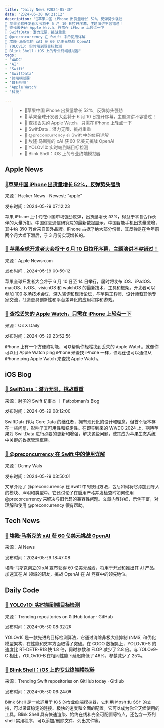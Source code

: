 ```yaml
---
title: "Daily News #2024-05-30"
date: "2024-05-30 09:21:12"
description: "🌟苹果中国 iPhone 出货量增长 52%，反弹势头强劲
🎉 苹果全球开发者大会将于 6 月 10 日拉开序幕，主题演讲不容错过！
🌟 查找丢失的 Apple Watch，只需在 iPhone 上轻点一下
🚀 SwiftData：潜力无限，挑战重重
🌟 @preconcurrency 在 Swift 中的使用详解
🌟 埃隆·马斯克的 xAI 获 60 亿美元挑战 OpenAI
🚀 YOLOv10: 实时端到端目标检测
🚀 Blink Shell：iOS 上的专业终端模拟器"
tags: 
- 'WWDC'
- 'AI'
- 'Swift'
- 'SwiftData'
- '终端模拟器'
- '目标检测'
- 'Apple Watch'
- '科技'

---
```


> - 🌟苹果中国 iPhone 出货量增长 52%，反弹势头强劲
> - 🎉 苹果全球开发者大会将于 6 月 10 日拉开序幕，主题演讲不容错过！
> - 🌟 查找丢失的 Apple Watch，只需在 iPhone 上轻点一下
> - 🚀 SwiftData：潜力无限，挑战重重
> - 🌟 @preconcurrency 在 Swift 中的使用详解
> - 🌟 埃隆·马斯克的 xAI 获 60 亿美元挑战 OpenAI
> - 🚀 YOLOv10: 实时端到端目标检测
> - 🚀 Blink Shell：iOS 上的专业终端模拟器

## Apple News

### [🌟苹果中国 iPhone 出货量增长 52%，反弹势头强劲](https://finance.yahoo.com/news/apple-china-iphone-shipments-52-082637690.html)

来源：Hacker News - Newest: "apple"

发布时间：2024-05-29 07:12:23

苹果 iPhone 上个月在中国市场强劲反弹，出货量增长 52%，得益于零售合作伙伴的大量折扣。中国信息通信研究院的最新数据显示，中国智能手机出货量激增，其中约 350 万台来自国外品牌。iPhone 占据了绝大部分份额，其反弹是在今年前两个月大幅下滑后，于 3 月份实现增长的。

### [🎉 苹果全球开发者大会将于 6 月 10 日拉开序幕，主题演讲不容错过！](https://www.apple.com/newsroom/2024/05/apples-worldwide-developers-conference-to-kick-off-june-10-with-keynote-address/)

来源：Apple Newsroom

发布时间：2024-05-29 00:59:12

苹果全球开发者大会将于 6 月 10 日至 14 日举行，届时将发布 iOS、iPadOS、macOS、tvOS、visionOS 和 watchOS 的最新技术、工具和框架。开发者可以参加 100 多场技术会议、深入咨询和现场论坛，与苹果工程师、设计师和其他专家交流，打造更具创新性和平台差异化的应用程序和游戏。

### [🌟 查找丢失的 Apple Watch，只需在 iPhone 上轻点一下](https://osxdaily.com/2024/05/29/how-find-misplaced-apple-watch-iphone-ping-my-watch/)

来源：OS X Daily

发布时间：2024-05-29 23:52:56

iPhone 上有一个方便的功能，可以帮助你轻松找到丢失的 Apple Watch。就像你可以用 Apple Watch ping iPhone 来查找 iPhone 一样，你现在也可以通过从 iPhone ping Apple Watch 来查找 Apple Watch。

## iOS Blog

### [🚀 SwiftData：潜力无限，挑战重重](https://fatbobman.com/zh/posts/before-wwdc-2024-swiftdata/)

来源：肘子的 Swift 记事本 ｜ Fatbobman's Blog

发布时间：2024-05-29 08:12:00

SwiftData 作为 Core Data 的继任者，拥有现代化的设计和理念，但首个版本存在一些问题，影响了其可用性和稳定性。在即将到来的 WWDC 2024 上，期待苹果对 SwiftData 进行必要的更新和增强，解决这些问题，使其成为苹果生态系统中关键的数据管理框架。

### [🌟 @preconcurrency 在 Swift 中的使用详解](https://www.donnywals.com/preconcurrency-usage-in-swift-explained/)

来源：Donny Wals

发布时间：2024-05-29 03:50:01

文章介绍了 @preconcurrency 在 Swift 中的使用方法，包括如何将它添加到导入的模块、声明和类型中。它还讨论了在启用严格并发检查时如何使用 @preconcurrency 来解决与旧代码的兼容性问题。文章内容详细，示例丰富，对理解和使用 @preconcurrency 很有帮助。

## Tech News

### [🌟 埃隆·马斯克的 xAI 获 60 亿美元挑战 OpenAI](https://www.artificialintelligence-news.com/2024/05/29/elon-musk-xai-secures-6-billion-to-challenge-openai-ai-race/)

来源：AI News

发布时间：2024-05-29 18:47:08

埃隆·马斯克创立的 xAI 宣布获得 60 亿美元融资，将用于开发和推出其 AI 产品，加速其在 AI 领域的研发，挑战 OpenAI 在 AI 竞赛中的领先地位。

## Daily Code

### [🚀 YOLOv10: 实时端到端目标检测](https://github.com/THU-MIG/yolov10)

来源：Trending repositories on GitHub today · GitHub

发布时间：2024-05-30 08:32:26

YOLOv10 是一款先进的目标检测算法，它通过消除非极大值抑制 (NMS) 和优化模型架构，在性能和效率方面取得了突破。在 COCO 数据集上，YOLOv10-S 的速度比 RT-DETR-R18 快 1.8 倍，同时参数和 FLOP 减少了 2.8 倍。与 YOLOv9-C 相比，YOLOv10-B 在相同性能下延迟降低了 46%，参数减少了 25%。

### [🚀 Blink Shell：iOS 上的专业终端模拟器](https://github.com/blinksh/blink)

来源：Trending Swift repositories on GitHub today · GitHub

发布时间：2024-05-30 06:24:09

Blink Shell 是一款适用于 iOS 的专业终端模拟器，它利用 Mosh 和 SSH 的支持，可以保证稳定的连接、极快的速度和全面的配置。它可以成为你全天候使用的工具。Blink Shell 具有快速渲染、始终在线和完全可配置等特点，还包含一系列 shell 实用程序，可以添加/删除文件、列出文件等。
